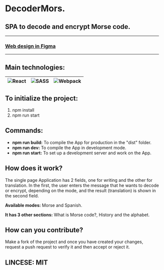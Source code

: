 # **DecoderMors.**

## SPA to decode and encrypt Morse code.

---

### **[Web design in Figma](https://www.figma.com/file/Us145YLr9xp2XXPv8AW9vq/React---Decoder-Mors.?node-id=0%3A1)**

---

## **Main technologies:**

| ![React](https://www.vectorlogo.zone/logos/reactjs/reactjs-ar21.svg) | ![SASS](https://www.vectorlogo.zone/logos/sass-lang/sass-lang-ar21.svg) | ![Webpack](https://www.vectorlogo.zone/logos/js_webpack/js_webpack-ar21.svg) |
|--|--|--|

## **To initialize the project:**

1. npm install
2. npm run start

## **Commands:**

- **npm run build:** To compile the App for production in the "dist" folder.
- **npm run dev:** To compile the App in development mode.
- **npm run start:** To set up a development server and work on the App.

## **How does it work?**

The single page Application has 2 fields, one for writing and the other for translation. In the first, the user enters the message that he wants to decode or encrypt, depending on the mode, and the result (translation) is shown in the second field.

**Available modes:** Morse and Spanish.

**It has 3 other sections:** What is Morse code?, History and the alphabet.

## **How can you contribute?**

Make a fork of the project and once you have created your changes, request a push request to verify it and then accept or reject it.

## **LINCESE:** MIT
